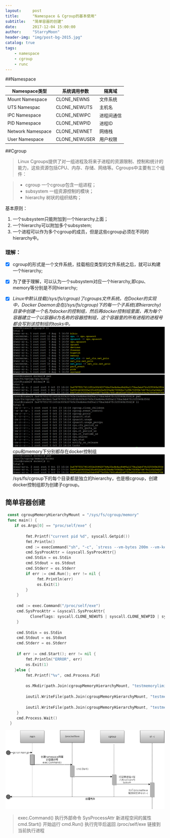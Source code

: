 ```yaml
---
layout:     post
title:      "Namespace & Cgroup的基本使用"
subtitle:   "简单容器的创建"
date:       2017-12-04 15:00:00
author:     "StarryMoon"
header-img: "img/post-bg-2015.jpg"
catalog: true
tags:
    - namespace
    - cgroup
    - runc
---
```


##Namespace

|Namespace类型|系统调用参数|隔离域|
|---|---|---|
|Mount Namespace|CLONE_NEWNS|文件系统|
|UTS Namespac|CLONE_NEWUTS|主机名|
|IPC Namespace|CLONE_NEWIPC|进程间通信|
|PID Namespace|CLONE_NEWPID|进程ID|
|Network Namespace|CLONE_NEWNET|网络栈|
|User Namespace|CLONE_NEWUSER|用户权限|

##Cgroup
> Linux Cgroups提供了对一组进程及将来子进程的资源限制、控制和统计的能力，这些资源包括CPU、内存、存储、网络等。Cgroups中主要有三个组件：

 > * cgroup
   一个cgroup包含一组进程；
 > * subsystem
   一组资源控制的模块；
 > * hierarchy
   树状的组织结构；

基本原则：

 1. 一个subsystem只能附加到一个hierarchy上面；
 2. 一个hierarchy可以附加多个subsystem;
 3. 一个进程可以作为多个cgroup的成员，但是这些cgroup必须在不同的hierarchy中。

### 理解：
  - [x] cgroup的形式是一个文件系统，挂载相应类型的文件系统之后，就可以构建一个hierarchy;
  - [x] 为了便于理解，可以认为一个subsystem对应一个hierarchy,即cpu、memory等分别是不同hierarchy;
    
  - [x] *Linux中默认挂载(/sys/fs/cgroup)了cgroups文件系统。在Docker的实现中，Docker Daemon会在(/sys/fs/cgroup)下的每一个子系统(即hierarchy)目录中创建一个名为docker的控制组，然后再docker控制组里面，再为每个容器建立一个以容器id为名称的容器控制组，这个容器里的所有进程的进程号都会写到该控制组的tasks中。*
  ![20171204-05](/img/in-post/20171204/20171204-05.png)
  ![20171204-01](/img/in-post/20171204/20171204-01.png)
  ![20171204-03](/img/in-post/20171204/20171204-03.png)
cpu和memory下分别都存在docker控制组
![20171204-04](/img/in-post/20171204/20171204-04.png)
/sys/fs/cgroup下的每个目录都是独立的hierarchy，也是根cgroup，创建docker控制组即为创建子cgroup。

## 简单容器创建

```go
 const cgroupMemoryHierarchyMount = "/sys/fs/cgroup/memory"
 func main() {
    if os.Args[0] == "proc/self/exe" {
 
         fmt.Printf("current pid %d", syscall.Getpid())
         fmt.Println()
         cmd := execCommand("sh", "-c", `stress --vm-bytes 200m --vm-keep -m 1`)
         cmd.SysProcAttr = &syscall.SysProcAttr{}
         cmd.Stdin = os.Stdin
         cmd.Stdout = os.Stdout
         cmd.Stderr = os.Stderr
         if err := cmd.Run(); err != nil {
              fmt.Println(err)
              os.Exit(1)
         }
     }
 
     cmd := exec.Command("/proc/self/exe")
     cmd.SysProcAttr = &syscall.SysProcAttr{
           Cloneflags: syscall.CLONE_NEWUTS | syscall.CLONE_NEWPID | syscall.CLONE_NEWNS,
     }
 
     cmd.Stdin = os.Stdin
     cmd.Stdout = os.Stdout
     cmd.Stderr = os.Stderr
 
     if err := cmd.Start(); err != nil {
         fmt.Println("ERROR", err)
         os.Exit(1)
    }else {
         fmt.Printf("%v", cmd.Process.Pid)
 
         os.Mkdir(path.Join(cgroupMemoryHierarchyMount, "testmemorylimit"), 0755)
 
         ioutil.WriteFile(path.Join(cgroupMemoryHierarchyMount, "testmemorylimit", "tasks"),   []byte(strconv.Itoa(cmd.Pro    cess.Pid)), 0644)
 
         ioutil.WriteFile(path.Join(cgroupMemoryHierarchyMount, "testmemorylimit", "memory.limit_in_bytes"), []byte("100    m"), 0644)
     }
     cmd.Process.Wait()
  }
```

![20171204-06](/img/in-post/20171204/20171204-06.png)

>exec.Command() 执行外部命令
SysProcessAttr 新进程空间的属性
cmd.Start() 开始运行
cmd.Run() 执行完毕后返回
/proc/self/exe 链接到当前执行进程

